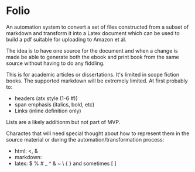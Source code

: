 # Folio

An automation system to convert a set of files constructed from a subset of markdown and transform it into a Latex document which can be used to build a pdf suitable for uploading to Amazon et al.

The idea is to have one source for the document and when a change is made be able to generate both the ebook and print book from the same source without having to do any fiddling.

This is for academic articles or dissertations.  It's limited in scope fiction books.  The supported markdown will be extremely limited.  At first probably to:

* headers (atx style (1-6 #))
* span emphasis (italics, bold, etc)
* Links (inline definition only)

Lists are a likely additionm but not part of MVP.

Charactes that will need special thought about how to represent them in the source material or during the automation/transformation process:

* html: <, &
* markdown: 
* latex: $ % # _ ^ & ~ \ { } and sometimes [ ]
